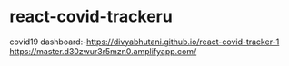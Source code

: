 # react-covid-trackeru
covid19 dashboard:-https://divyabhutani.github.io/react-covid-tracker-1
https://master.d30zwur3r5mzn0.amplifyapp.com/
